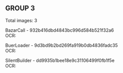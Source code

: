 ## GROUP 3
Total images: 3  

BazarCall - 932b416dbd4843bc996d584b521f32a6  
OCR:   

BuerLoader - 9d3bd9b2bd269fa919b0db4836fadc35  
OCR:   

SilentBuilder - dd9935b1bee18e9c31106499f0fb1f5e  
OCR:   

